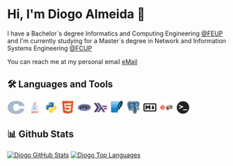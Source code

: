 # Hi, I'm Diogo Almeida 👋

I have a Bachelor´s degree Informatics and Computing Engineering [@FEUP](https://sigarra.up.pt/feup/pt/web_page.inicial) and I'm currently studying for a Master´s degree in Network and Information Systems Engineering [@FCUP](https://sigarra.up.pt/fcup/en/web_page.Inicial) 

You can reach me at my personal email <a href="mailto:diogo.progalmeida@gmail.com">eMail</a>

## :hammer_and_wrench: Languages and Tools

<img src="https://github.com/devicons/devicon/blob/master/icons/c/c-original.svg" title="C" alt="C" height="30" width="40">&nbsp;
<img src="https://github.com/devicons/devicon/blob/master/icons/java/java-original-wordmark.svg" title="Java" alt="Java" width="30" height="30">&nbsp;
<img src="https://github.com/devicons/devicon/blob/master/icons/python/python-original.svg" title="Python" alt="Python" width="30" height="30">&nbsp;
<img src="https://github.com/devicons/devicon/blob/master/icons/html5/html5-original.svg" title="HTML" alt="HTML" height="30" width="30">&nbsp;
<img src="https://github.com/devicons/devicon/blob/master/icons/php/php-original.svg" title="PHP" alt="PHP" height="30" width="30">&nbsp;
<img src="https://github.com/devicons/devicon/blob/master/icons/haskell/haskell-original.svg" title="Haskell" alt="Haskell" width="30" height="30">&nbsp;
<img src="https://github.com/devicons/devicon/blob/master/icons/sqlite/sqlite-original.svg" title="sqlite" alt="sqlite" width="30" height="30">&nbsp;
<img src="https://github.com/devicons/devicon/blob/master/icons/postgresql/postgresql-original.svg" title="Postgres" alt="Postgresql" height="30" width="30">&nbsp;
<img src="https://github.com/devicons/devicon/blob/master/icons/markdown/markdown-original.svg" title="Markdown" alt="Markdown" width="30" height="30">&nbsp;
<img src="https://github.com/devicons/devicon/blob/master/icons/git/git-original-wordmark.svg" title="Git" alt="Git" width="30" height="30">&nbsp;
<img src="https://raw.githubusercontent.com/github/explore/80688e429a7d4ef2fca1e82350fe8e3517d3494d/topics/terminal/terminal.png" title="Terminal" alt="Terminal" height="30" width="30">

## :bar_chart: Github Stats

 <a href="https://github.com/letziou"><img align="center" height="180em" alt="Diogo GitHub Stats" src="https://github-readme-stats-sigma-five.vercel.app/api?username=letziou&theme=dark&count_private=true&show_icons=true"></a>
 <a href="https://github.com/letziou"><img align="center" height="180em" alt="Diogo Top Languages" src="https://github-readme-stats-sigma-seven.vercel.app/api/top-langs/?username=letziou&layout=compact&theme=dark&langs_count=7"></a>   
